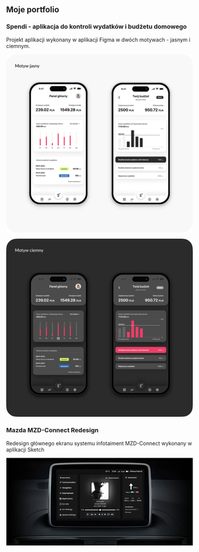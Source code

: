 ## Moje portfolio

### Spendi - aplikacja do kontroli wydatków i budżetu domowego ###

Projekt aplikacji wykonany w aplikacji Figma w dwóch motywach - jasnym i ciemnym.


![image](https://github.com/patrykdzieza/portfolio/blob/47bb2d65035e0bb721e44075890ad403056e7f43/Spendi/Light-theme.png)


![image](https://github.com/patrykdzieza/portfolio/blob/ebf4d47176b4aa040e31e5e92fcf47f256d320e0/Spendi/dark-theme.png)

### Mazda MZD-Connect Redesign

Redesign głównego ekranu systemu infotaiment MZD-Connect wykonany w aplikacji Sketch

![image](https://github.com/patrykdzieza/portfolio/blob/b7d73a3835517a8a0b9a98e4f1024682356184e5/Mazda%20MZD-Connect%20Redesign%20-%20Sketch/MZD-Connect%20Redesign2.png)
